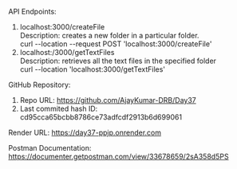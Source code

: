 API Endpoints:
1. localhost:3000/createFile  
	Description: creates a new folder in a particular folder.  
	curl  --location --request POST 'localhost:3000/createFile'
3. localhost:/3000/getTextFiles  
	Description: retrieves all the text files in the specified folder  
	curl --location 'localhost:3000/getTextFiles'

GitHub Repository:
1. Repo URL: https://github.com/AjayKumar-DRB/Day37
2. Last commited hash ID: cd95cca65bcbb8786ce73adfcdf2913b6d699061

Render URL:  https://day37-ppjp.onrender.com

Postman Documentation:  https://documenter.getpostman.com/view/33678659/2sA358d5PS
